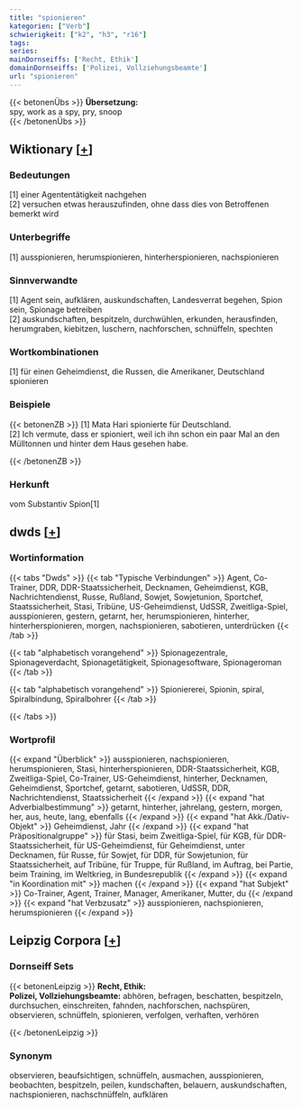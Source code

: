 ```yaml
---
title: "spionieren"
kategorien: ["Verb"]
schwierigkeit: ["k2", "h3", "r16"]
tags:
series:
mainDornseiffs: ['Recht, Ethik']
domainDornseiffs: ['Polizei, Vollziehungsbeamte']
url: "spionieren"
---
```


{{< betonenÜbs >}}
**Übersetzung:**  
spy, work as a spy, pry, snoop  
{{< /betonenÜbs >}}

## Wiktionary [[+](https://de.wiktionary.org/wiki/spionieren)]

### Bedeutungen
[1] einer Agententätigkeit nachgehen  
[2] versuchen etwas herauszufinden, ohne dass dies von Betroffenen bemerkt wird  

### Unterbegriffe
[1] ausspionieren, herumspionieren, hinterherspionieren, nachspionieren  

### Sinnverwandte
[1] Agent sein, aufklären, auskundschaften, Landesverrat begehen, Spion sein, Spionage betreiben  
[2] auskundschaften, bespitzeln, durchwühlen, erkunden, herausfinden, herumgraben, kiebitzen, luschern, nachforschen, schnüffeln, spechten  

### Wortkombinationen
[1] für einen Geheimdienst, die Russen, die Amerikaner, Deutschland spionieren  

### Beispiele
{{< betonenZB >}}
[1] Mata Hari spionierte für Deutschland.  
[2] Ich vermute, dass er spioniert, weil ich ihn schon ein paar Mal an den Mülltonnen und hinter dem Haus gesehen habe.  

{{< /betonenZB >}}
### Herkunft
vom Substantiv Spion[1]  



## dwds [[+](https://www.dwds.de/wb/spionieren)]

### Wortinformation
{{< tabs "Dwds" >}}
{{< tab "Typische Verbindungen" >}}
Agent, Co-Trainer, DDR, DDR-Staatssicherheit, Decknamen, Geheimdienst, KGB, Nachrichtendienst, Russe, Rußland, Sowjet, Sowjetunion, Sportchef, Staatssicherheit, Stasi, Tribüne, US-Geheimdienst, UdSSR, Zweitliga-Spiel, ausspionieren, gestern, getarnt, her, herumspionieren, hinterher, hinterherspionieren, morgen, nachspionieren, sabotieren, unterdrücken
{{< /tab >}}

{{< tab "alphabetisch vorangehend" >}}
Spionagezentrale, Spionageverdacht, Spionagetätigkeit, Spionagesoftware, Spionageroman
{{< /tab >}}

{{< tab "alphabetisch vorangehend" >}}
Spioniererei, Spionin, spiral, Spiralbindung, Spiralbohrer
{{< /tab >}}

{{< /tabs >}}

### Wortprofil
{{< expand "Überblick" >}} ausspionieren, nachspionieren, herumspionieren, Stasi, hinterherspionieren, DDR-Staatssicherheit, KGB, Zweitliga-Spiel, Co-Trainer, US-Geheimdienst, hinterher, Decknamen, Geheimdienst, Sportchef, getarnt, sabotieren, UdSSR, DDR, Nachrichtendienst, Staatssicherheit {{< /expand >}}
{{< expand "hat Adverbialbestimmung" >}} getarnt, hinterher, jahrelang, gestern, morgen, her, aus, heute, lang, ebenfalls {{< /expand >}}
{{< expand "hat Akk./Dativ-Objekt" >}} Geheimdienst, Jahr {{< /expand >}}
{{< expand "hat Präpositionalgruppe" >}} für Stasi, beim Zweitliga-Spiel, für KGB, für DDR-Staatssicherheit, für US-Geheimdienst, für Geheimdienst, unter Decknamen, für Russe, für Sowjet, für DDR, für Sowjetunion, für Staatssicherheit, auf Tribüne, für Truppe, für Rußland, im Auftrag, bei Partie, beim Training, im Weltkrieg, in Bundesrepublik {{< /expand >}}
{{< expand "in Koordination mit" >}} machen {{< /expand >}}
{{< expand "hat Subjekt" >}} Co-Trainer, Agent, Trainer, Manager, Amerikaner, Mutter, du {{< /expand >}}
{{< expand "hat Verbzusatz" >}} ausspionieren, nachspionieren, herumspionieren {{< /expand >}}

## Leipzig Corpora [[+](https://corpora.uni-leipzig.de/en/res?word=spionieren&corpusId=deu_newscrawl-public_2018)]

### Dornseiff Sets
{{< betonenLeipzig >}}
**Recht, Ethik:**  
**Polizei, Vollziehungsbeamte:** abhören, befragen, beschatten, bespitzeln, durchsuchen, einschreiten, fahnden, nachforschen, nachspüren, observieren, schnüffeln, spionieren, verfolgen, verhaften, verhören  

{{< /betonenLeipzig >}}

### Synonym
observieren, beaufsichtigen, schnüffeln, ausmachen, ausspionieren, beobachten, bespitzeln, peilen, kundschaften, belauern, auskundschaften, nachspionieren, nachschnüffeln, aufklären

